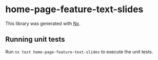 # home-page-feature-text-slides

This library was generated with [Nx](https://nx.dev).

## Running unit tests

Run `nx test home-page-feature-text-slides` to execute the unit tests.
